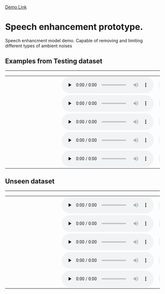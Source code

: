 [Demo Link](https://osamah-elradaideh.github.io/speech-enhancement-demo/)


# Speech enhancement prototype.
Speech enhancment model demo. Capable of removing and limiting different types of ambient noises


<div>
      <a name="ss"><h2>Examples from Testing dataset</h2></a>
      <hr>
      <table>
        <tbody>
        <tr>
          <td nowrap width="160"></td>
          <td><audio controls="" preload="none"><source src="examples/noisy_0.wav"></audio></td>
          <td><audio controls="" preload="none"><source src="examples/clean_0.wav"></audio></td>
                     </tr>
                    <tr>
          <td nowrap width="160"></td>
          <td><audio controls="" preload="none"><source src="examples/noisy_1.wav"></audio></td>
          <td><audio controls="" preload="none"><source src="examples/clean_1.wav"></audio></td>
                 </tr>
                      <tr>
          <td nowrap width="160"></td>
          <td><audio controls="" preload="none"><source src="examples/noisy_2.wav"></audio></td>
          <td><audio controls="" preload="none"><source src="examples/clean_2.wav"></audio></td>
                 </tr>
                      <tr>
          <td nowrap width="160"></td>
          <td><audio controls="" preload="none"><source src="examples/noisy_3.wav"></audio></td>
          <td><audio controls="" preload="none"><source src="examples/clean_3.wav"></audio></td>
                 </tr>
                      <tr>
          <td nowrap width="160"></td>
          <td><audio controls="" preload="none"><source src="examples/noisy_4.wav"></audio></td>
          <td><audio controls="" preload="none"><source src="examples/clean_4.wav"></audio></td>
                 </tr>
</tbody>
      </table>
</div>

<div>
      <a name="ss"><h2>Unseen dataset</h2></a>
      <hr>
      <table>
        <tbody>
        <tr>
          <td nowrap width="160"></td>
          <td><audio controls="" preload="none"><source src="unseen/noisy_0.wav"></audio></td>
          <td><audio controls="" preload="none"><source src="unseen/clean_0.wav"></audio></td>
                     </tr>
                    <tr>
          <td nowrap width="160"></td>
          <td><audio controls="" preload="none"><source src="unseen/noisy_1.wav"></audio></td>
          <td><audio controls="" preload="none"><source src="unseen/clean_1.wav"></audio></td>
                 </tr>
                      <tr>
          <td nowrap width="160"></td>
          <td><audio controls="" preload="none"><source src="unseen/noisy_2.wav"></audio></td>
          <td><audio controls="" preload="none"><source src="unseen/clean_2.wav"></audio></td>
                 </tr>
                      <tr>
          <td nowrap width="160"></td>
          <td><audio controls="" preload="none"><source src="unseen/noisy_3.wav"></audio></td>
          <td><audio controls="" preload="none"><source src="unseen/clean_3.wav"></audio></td>
                 </tr>
                      <tr>
          <td nowrap width="160"></td>
          <td><audio controls="" preload="none"><source src="unseen/noisy_4.wav"></audio></td>
          <td><audio controls="" preload="none"><source src="unseen/clean_4.wav"></audio></td>
                 </tr>
</tbody>
      </table>
</div>

